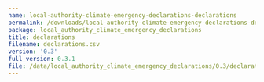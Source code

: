 ```yaml
---
name: local-authority-climate-emergency-declarations-declarations
permalink: /downloads/local-authority-climate-emergency-declarations-declarations/0_3
package: local_authority_climate_emergency_declarations
title: declarations
filename: declarations.csv
version: '0.3'
full_version: 0.3.1
file: /data/local_authority_climate_emergency_declarations/0.3/declarations.csv
---
```

